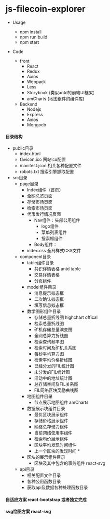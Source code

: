 # js-filecoin-explorer

- Usage
    - npm install
    - npm run build
    - npm start

- Code
    - front
        - React
        - Redux
        - Axios
        - Webpack
        - Less
        - Storybook (类似antd的前端UI框架)
        - amCharts (地图组件的组件库)
    - Backend
        - Nodejs
        - Express
        - Axios
        - Mongodb



#### 目录结构
+ public目录
	+ index.html
    + favicon.ico		网站ico配置
    + manifest.json		相关各种配置文件
    + robots.txt		搜索引擎抓取配置
+ src目录
    + page目录
		+ Index组件（首页）
		+ 全网总览页面
		+ 存储市场页面
		+ 检索市场页面
		+ 代币发行情况页面
			+ Nav组件：头部公用组件
				+ logo组件
				+ 菜单列表组件
				+ 搜索框组件
			+ Body组件：
		+ index.css 全局样式CSS文件
	+ component目录
		+ table组件目录
			+ 共识详情表格 antd table
			+ 交易详情表格
			+ 分页组件
		+ model组件目录
			+ 消息提示拟态框
			+ 二次确认拟态框
			+ 填写信息拟态框
		+ 数学图形组件目录
			+ 存储总量折线图 highchart offical
			+ 检索总量折线图
			+ 矿机存储总量演变图
			+ 全网总算力折线图
			+ 检索查询频率图
			+ 检索时间及矿机关系图
			+ 每秒平均算力图
			+ 检索平均价格折线图
			+ 已经分发的FIL统计图
			+ 未分发的FIL统计图
			+ 活动中的地址统计图
			+ 总存储空间及FIL关系图
			+ FIL网络区块奖励曲线图
		+ 地图组件目录
			+ 节点展示地图组件  amCharts 
		+ 数据展示块组件目录
			+ 最优区块展示组件
			+ 存储价格展示组件
			+ 网络总存储力组件
			+ 当前网络使用率组件
			+ 检索均价展示组件
			+ 区块平均发现时间组件
			+ 上一个区块的发现时间 *	
		+ 区块的展示组件目录
			+ 区块及其中包含的事务组件 react-svg
	+ api目录
		+ 相关配置文件目录
		+ 各种公用函数目录
		+ 获取api及数据各种处理函数目录

#### 自适应方案 react-bootstrap 或者独立完成
#### svg绘图方案 react-svg